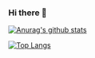### Hi there 👋

<!--
**Wallis16/Wallis16** is a ✨ _special_ ✨ repository because its `README.md` (this file) appears on your GitHub profile.

Here are some ideas to get you started:

- 🔭 I’m currently working on ...
- 🌱 I’m currently learning ...
- 👯 I’m looking to collaborate on ...
- 🤔 I’m looking for help with ...
- 💬 Ask me about ...
- 📫 How to reach me: ...
- 😄 Pronouns: ...
- ⚡ Fun fact: ...
-->

[![Anurag's github stats](https://github-readme-stats.vercel.app/api?username=Wallis16)](https://github.com/anuraghazra/github-readme-stats)

[![Top Langs](https://github-readme-stats.vercel.app/api/top-langs/?username=Wallis16&layout=compact)](https://github.com/anuraghazra/github-readme-stats)
